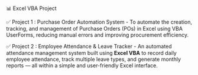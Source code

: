 📊 Excel VBA Project

✅ Project 1 : Purchase Order Automation System - 
To automate the creation, tracking, and management of Purchase Orders (POs) in Excel using VBA UserForms, reducing manual errors and improving procurement efficiency.

✅ Project 2 : Employee Attendance & Leave Tracker -
An automated attendance management system built using **Excel VBA** to record daily employee attendance, track multiple leave types, and generate monthly reports — all within a simple and user-friendly Excel interface.
